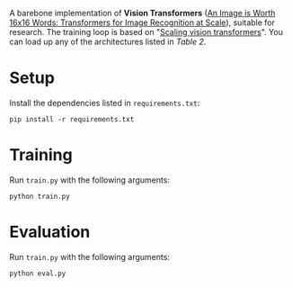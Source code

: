 A barebone implementation of **Vision Transformers** 
([An Image is Worth 16x16 Words: Transformers for Image Recognition at Scale](https://arxiv.org/abs/2010.11929)), 
suitable for research. The training loop is based on "[Scaling vision transformers](https://openaccess.thecvf.com/content/CVPR2022/html/Zhai_Scaling_Vision_Transformers_CVPR_2022_paper.html)".
You can load up any of the architectures listed in *Table 2*.

# Setup

Install the dependencies listed in `requirements.txt`:

```shell
pip install -r requirements.txt
```

# Training

Run `train.py` with the following arguments:

```shell
python train.py 
```

# Evaluation

Run `train.py` with the following arguments:

```shell
python eval.py 
```
